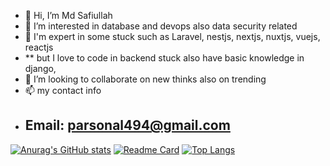 - 👋 Hi, I’m Md Safiullah
- 👀 I’m interested in database and devops also data security related  
- 🌱 I'm expert in some stuck such as Laravel, nestjs, nextjs, nuxtjs, vuejs, reactjs
-  ** but I love to code in backend stuck also have basic knowledge in django,    
- 💞️ I’m looking to collaborate on new thinks also on trending 
- 📫 my contact info 
- ## Email: parsonal494@gmail.com


[![Anurag's GitHub stats](https://github-readme-stats.vercel.app/api?username=safiul-dev)](https://github.com/anuraghazra/github-readme-stats)
[![Readme Card](https://github-readme-stats.vercel.app/api/pin/?username=safiul-dev&repo=github-readme-stats)](https://github.com/anuraghazra/github-readme-stats)
[![Top Langs](https://github-readme-stats.vercel.app/api/top-langs/?username=safiul-dev&layout=compact)](https://github.com/anuraghazra/github-readme-stats)
